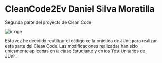 # CleanCode2Ev Daniel Silva Moratilla

Segunda parte del proyecto de Clean Code

![image](https://github.com/Zerealust-Dani/CleanCode2Ev/assets/153330111/f98b3556-dd2c-4af7-bded-4883ec4f9989)

Esta vez he decidido reutilizar el código de la práctica de JUnit para realizar esta parte del Clean Code. Las modificaciones realizadas han sido unicamente aplicadas en la clase Estudiante y en los Test Unitarios de JUnit. 
